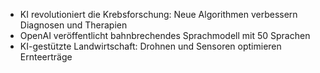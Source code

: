 - KI revolutioniert die Krebsforschung: Neue Algorithmen verbessern Diagnosen und Therapien
- OpenAI veröffentlicht bahnbrechendes Sprachmodell mit 50 Sprachen
- KI-gestützte Landwirtschaft: Drohnen und Sensoren optimieren Ernteerträge
